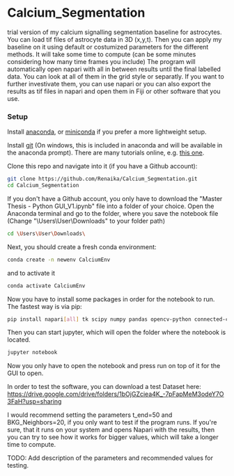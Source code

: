 # Calcium_Segmentation

trial version of my calcium signalling segmentation baseline for astrocytes.
You can load tif files of astrocyte data in 3D (x,y,t).
Then you can apply my baseline on it using default or costumized parameters for the different methods. 
It will take some time to compute (can be some minutes considering how many time frames you include)
The program will automatically open napari with all in between results until the final labelled data. 
You can look at all of them in the grid style or separatly. 
If you want to further investivate them, you can use napari or you can also export the results as tif files in napari and open them in Fiji or other software that you use. 

### Setup
Install [anaconda](https://docs.anaconda.com/anaconda/install/index.html),
or [miniconda](https://docs.conda.io/en/latest/miniconda.html) if you prefer a more lightweight setup.

Install [git](https://git-scm.com/book/en/v2/Getting-Started-Installing-Git)
(On windows, this is included in anaconda and will be available in the anaconda prompt). 
There are many tutorials online, e.g. [this one](https://www.notion.so/zarkom/Introduction-to-Git-ac396a0697704709a12b6a0e545db049).

Clone this repo and navigate into it (if you have a Github account):
```bash
git clone https://github.com/Renaika/Calcium_Segmentation.git
cd Calcium_Segmentation
```
If you don't have a Github account, you only have to download the "Master Thesis - Python GUI_V1.ipynb" file into a folder of your choice. 
Open the Anaconda terminal and go to the folder, where you save the notebook file (Change "\Users\User\Downloads\" to your folder path)
```bash
cd \Users\User\Downloads\
```

Next, you should create a fresh conda environment:
```bash
conda create -n newenv CalciumEnv
```

and to activate it
```bash
conda activate CalciumEnv
```

Now you have to install some packages in order for the notebook to run. The fastest way is via pip: 
```bash
pip install napari[all] tk scipy numpy pandas opencv-python connected-components-3d tifffile scikit-learn matplotlib ipywidgets scikit-image notebook
```

Then you can start jupyter, which will open the folder where the notebook is located. 
```bash
jupyter notebook
```

Now you only have to open the notebook and press run on top of it for the GUI to open. 

In order to test the software, you can download a test Dataset here: 
https://drive.google.com/drive/folders/1bOjGZciea4K_-7pFapMeM3odeY7O3FaH?usp=sharing

I would recommend setting the parameters t_end=50 and BKG_Neighbors=20, if you only want to test if the program runs. If you're sure, that it runs on your system and opens Napari with the results, then you can try to see how it works for bigger values, which will take a longer time to compute. 

TODO: Add description of the parameters and recommended values for testing. 
